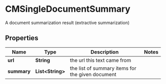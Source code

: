 

# CMSingleDocumentSummary

A document summarization result (extractive summarization)

## Properties

| Name | Type | Description | Notes |
|------------ | ------------- | ------------- | -------------|
|**url** | **String** | the url this text came from |  |
|**summary** | **List&lt;String&gt;** | the list of summary items for the given document |  |



